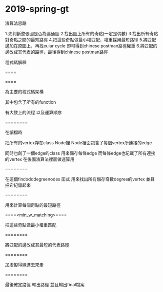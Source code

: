 # 2019-spring-gt
演算法思路

1.先判斷整張圖是否為連通圖
2.找出圖上所有的奇點(一定是偶數)
3.找出所有奇點對奇點之間的最短路徑
4.把這些奇點做最小權匹配，權重採用最短路徑
5.將匹配邊加在原圖上，再找eular cycle 即可得到chinese postman路徑權重
6.將匹配的邊改成其代表的路徑，最後得到chinese postman路徑

程式碼解釋

====<main function>==== 

為主要的程式碼架構

其中包含了所有的function

有大致上的流程 以及運算順序

====<readfile>====

在讀檔時 

把所有的vertex存在class Node裡
Node裡面包含了每個vertex所連接的edge

同時也創了一個edge的class 用來儲存每條edge 
而每條edge也記載了所有連接的vertex
在後面演算法裡面做運算用

====<findOddDegreeNodes>====

在這個findodddegreenodes 函式
用來找出所有儲存奇數degree的vertex 並且把它紀錄起來

====<calculateShortestPath>====

用來計算每個奇點的最短路徑

====<min_w_matching>====

把這些奇點做最小權重匹配

====<FindShortPath>====

將匹配的邊改成其最短的代表路徑

====<addNets>====

加虛擬得線進去來走

====<tracePath>====

最後確定路徑 輸出路徑
並且輸出final檔案

